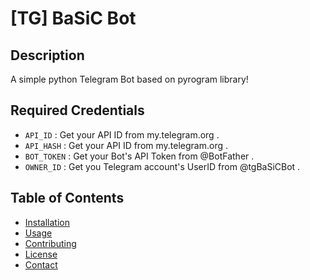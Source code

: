 # [TG] BaSiC Bot

## Description

A simple python Telegram Bot based on pyrogram library! 

## Required Credentials 

- `API_ID` : Get your API ID from my.telegram.org .
- `API_HASH` : Get your API ID from my.telegram.org .
- `BOT_TOKEN` : Get your Bot's API Token from @BotFather .
- `OWNER_ID` : Get you Telegram account's UserID from @tgBaSiCBot .

## Table of Contents

- [Installation](#installation)
- [Usage](#usage)
- [Contributing](#contributing)
- [License](#license)
- [Contact](#contact)

